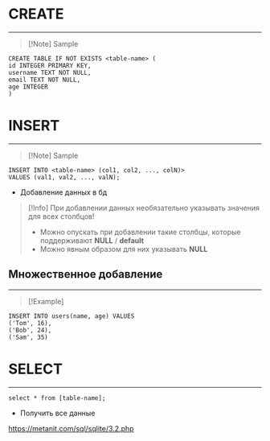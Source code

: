 # CREATE #
---
>[!Note] Sample
```sqlite
CREATE TABLE IF NOT EXISTS <table-name> (
id INTEGER PRIMARY KEY,
username TEXT NOT NULL,
email TEXT NOT NULL,
age INTEGER
)
```

# INSERT #
---
>[!Note] Sample
```sqlite
INSERT INTO <table-name> (col1, col2, ..., colN)>
VALUES (val1, val2, ..., valN);
```
- Добавление данных в бд
>[!Info] При добавлении данных необязательно указывать значения для всех столбцов!
> - Можно опускать при добавлении такие столбцы, которые поддерживают **NULL** / **default**
> - Можно явным образом для них указывать **NULL** 

## Множественное добавление ##
---
>[!Example]
```
INSERT INTO users(name, age) VALUES
('Tom', 16),
('Bob', 24),
('Sam', 35)
```


# SELECT #
---

```sqlite
select * from [table-name];
```
- Получить все данные

https://metanit.com/sql/sqlite/3.2.php
